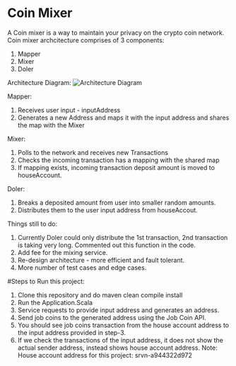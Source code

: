 # Coin Mixer 
A Coin mixer is a way to maintain your privacy on the crypto coin network.
Coin mixer archcitecture comprises of 3 components:
1. Mapper
2. Mixer
3. Doler

Architecture Diagram: 
![Architecture Diagram](https://github.com/msravan/jobcoin-mixer/blob/master/Architecute.png)

Mapper: 
1. Receives user input - inputAddress 
2. Generates a new Address and maps it with the input address and shares the map with the Mixer

Mixer:
1. Polls to the network and receives new Transactions
2. Checks the incoming transaction has a mapping with the shared map
3. If mapping exists, incoming transaction deposit amount is moved to houseAccount.

Doler:
1. Breaks a deposited amount from user into smaller random amounts.
2. Distributes them to the user input address from houseAccout.

Things still to do:
1. Currently Doler could only distribute the 1st transaction, 2nd transaction is taking very long. Commented out this function in the code.
2. Add fee for the mixing service.
3. Re-design architecture - more efficient and fault tolerant.
4. More number of test cases and edge cases.

#Steps to Run this project:

1. Clone this repository and do maven clean compile install
2. Run the Application.Scala
3. Service requests to provide input address and generates an address.
4. Send job coins to the generated address using the Job Coin API.
5. You should see job coins transaction from the house account address to the input address provided in step-3.
6. If we check the transactions of the input address, it does not show the actual sender address, instead shows house account address.
Note: House account address for this project: srvn-a944322d972